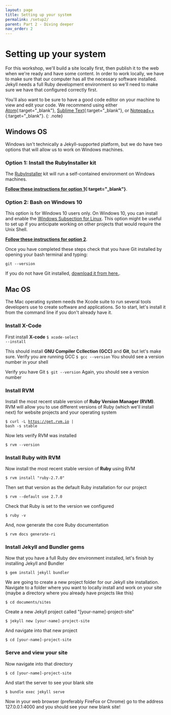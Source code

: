 ```yaml
---
layout: page
title: Setting up your system
permalink: /setup2/
parent: Part 2 - Diving deeper
nav_order: 2
---
```


# Setting up your system

For this workshop, we'll build a site locally first, then publish it to the web when we're ready and have some content. In order to work locally, we have to make sure that our computer has all the necessary software installed. Jekyll needs a full Ruby development environment so we'll need to make sure we have that configured correctly first.

You'll also want to be sure to have a good code editor on your machine to view and edit your code. We recommend using either [Atom](https://atom.io/){:target="_blank"}, [Sublime Text](https://www.sublimetext.com/){:target="_blank"}, or [Notepad++](https://notepad-plus-plus.org/){:target="_blank"}.
{: .note}

## Windows OS

Windows isn't technically a Jekyll-supported platform, but we do have two options that will allow us to work on Windows machines.

### Option 1: Install the RubyInstaller kit

The [RubyInstaller](https://rubyinstaller.org/) kit will run a self-contained environment on Windows machines.

**[Follow these instructions for option 1](https://jekyllrb.com/docs/installation/windows/#installation-via-rubyinstaller){:target="_blank"}**.

### Option 2: Bash on Windows 10

This option is for Windows 10 users only. On Windows 10, you can install and enable the [Windows Subsection for Linux](https://docs.microsoft.com/en-us/windows/wsl/install-win10?redirectedfrom=MSDN). This option might be useful to set up if you anticipate working on other projects that would require the Unix Shell.

**[Follow these instructions for option 2](https://jekyllrb.com/docs/installation/windows/#installation-via-bash-on-windows-10)**.

Once you have completed these steps check that you have Git installed by opening your bash terminal and typing:

~~~
git --version
~~~

If you do not have Git installed, [download it from here.](https://git-scm.com/download/win).

## Mac OS

The Mac operating system needs the Xcode suite to run several tools developers use to create software and applications. So to start, let's install it from the command line if you don't already have it.

### Install X-Code

First install **X-code**
<code>$ xcode-select --install</code>

This should install **GNU Compiler Ccllection (GCC)** and **Git**, but let's make sure. Verify you are running GCC
<code>$ gcc --version</code>
You should see a version number in your shell

Verify you have Git
<code>$ git --version</code>
Again, you should see a version number

### Install RVM

Install the most recent stable version of **Ruby Version Manager (RVM)**. RVM will allow you to use different versions of Ruby (which we'll install next) for website projects and your operating system

<code>$ curl -L https://get.rvm.io | bash -s stable</code>

Now lets verify RVM was installed

<code>$ rvm --version</code>

### Install Ruby with RVM

Now install the most recent stable version of **Ruby** using RVM

<code>$ rvm install "ruby-2.7.0"</code>

Then set that version as the default Ruby installation for our project

<code>$ rvm --default use 2.7.0</code>

Check that Ruby is set to the version we configured

<code>$ ruby -v</code>

And, now generate the core Ruby documentation

<code>$ rvm docs generate-ri</code>

### Install Jekyll and Bundler gems

Now that you have a full Ruby dev environment installed, let's finish by installing Jekyll and Bundler

<code>$ gem install jekyll bundler</code>

We are going to create a new project folder for our Jekyll site installation. Navigate to a folder where you want to locally install and work on your site (maybe a directory where you already have projects like this)

<code>$ cd documents/sites</code>

Create a new Jekyll project called "[your-name]-project-site"

<code>$ jekyll new [your-name]-project-site</code>

And navigate into that new project

<code>$ cd [your-name]-project-site</code>

### Serve and view your site

Now navigate into that directory

<code>$ cd [your-name]-project-site</code>

And start the server to see your blank site

<code>$ bundle exec jekyll serve</code>

Now in your web browser (preferably FireFox or Chrome) go to the address 127.0.0.1:4000 and you should see your new blank site!
